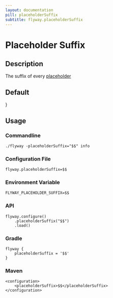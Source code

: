 ```yaml
---
layout: documentation
pill: placeholderSuffix
subtitle: flyway.placeholderSuffix
---
```


# Placeholder Suffix

## Description
The suffix of every [placeholder](/documentation/placeholders)

## Default
}

## Usage

### Commandline
```
./flyway -placeholderSuffix="$$" info
```

### Configuration File
```
flyway.placeholderSuffix=$$
```

### Environment Variable
```
FLYWAY_PLACEHOLDER_SUFFIX=$$
```

### API
```
flyway.configure()
    .placeholderSuffix("$$")
    .load()
```

### Gradle
```
flyway {
    placeholderSuffix = '$$'
}
```

### Maven
```
<configuration>
    <placeholderSuffix>$$</placeholderSuffix>
</configuration>
```
